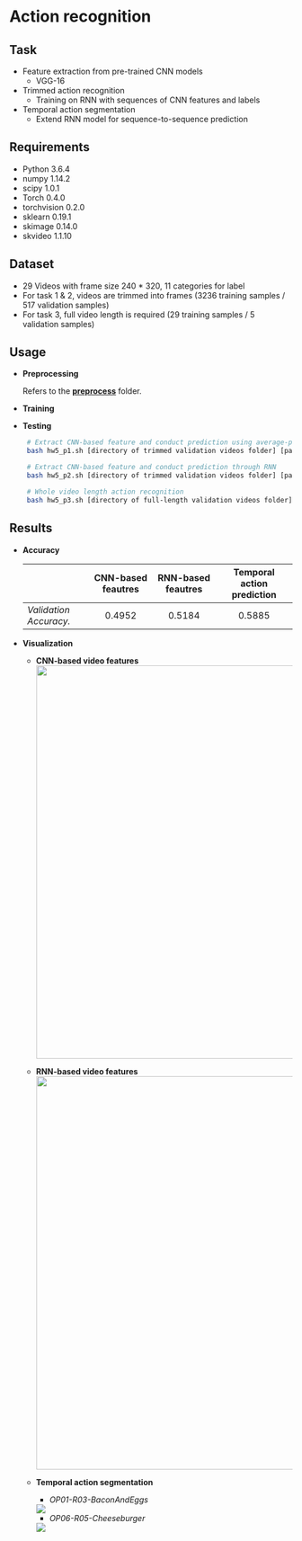 # Action recognition

<!-- /code_chunk_output -->

## Task
  * Feature extraction from pre-trained CNN models
    * VGG-16
  * Trimmed action recognition
    * Training on RNN with sequences of CNN features and labels
  * Temporal action segmentation
    * Extend RNN model for sequence-to-sequence prediction

## Requirements
  * Python 3.6.4
  * numpy 1.14.2
  * scipy 1.0.1
  * Torch 0.4.0
  * torchvision 0.2.0
  * sklearn 0.19.1
  * skimage 0.14.0
  * skvideo 1.1.10

## Dataset
   * 29 Videos with frame size 240 * 320, 11 categories for label
   * For task 1 & 2, videos are trimmed into frames (3236 training samples / 517 validation samples)
   * For task 3, full video length is required (29 training samples / 5 validation samples)

## Usage

   * **Preprocessing**
    
      Refers to the [**preprocess**](https://github.com/benchang0424/DLCV2018SPRING/tree/master/hw5/preprocess) folder.
     
   * **Training**
     
   * **Testing**

     ```bash
      # Extract CNN-based feature and conduct prediction using average-pooled features
      bash hw5_p1.sh [directory of trimmed validation videos folder] [path of ground-truth csv file] [directory of output labels folder]

      # Extract CNN-based feature and conduct prediction through RNN
      bash hw5_p2.sh [directory of trimmed validation videos folder] [path of ground-truth csv file] [directory of output labels folder]

      # Whole video length action recognition
      bash hw5_p3.sh [directory of full-length validation videos folder] [directory of output labels folder]
     ```

## Results

   * **Accuracy**

      |         |CNN-based feautres           | RNN-based feautres  | Temporal action prediction
      | ------------- |:-------------:|:-----:|:-----:|
      | *Validation Accuracy.*    | 0.4952 | 0.5184 | 0.5885
  
   * **Visualization**
    
     * **CNN-based video features**
        <img src="https://github.com/benchang0424/DLCV2018SPRING/blob/master/hw5/output_imgs/CNN_tsne.jpg" width=700>
     
     * **RNN-based video features**
        <img src="https://github.com/benchang0424/DLCV2018SPRING/blob/master/hw5/output_imgs/RNN_tsne.jpg" width=700>
    
     * **Temporal action segmentation**
       * *OP01-R03-BaconAndEggs*

        <img src="https://github.com/benchang0424/DLCV2018SPRING/blob/master/hw5/output_imgs/OP01-R03-BaconAndEggs.jpg">

       * *OP06-R05-Cheeseburger*

        <img src="https://github.com/benchang0424/DLCV2018SPRING/blob/master/hw5/output_imgs/OP06-R05-Cheeseburger.jpg">
